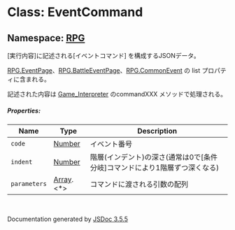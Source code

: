# Class: EventCommand

## Namespace: [RPG](RPG.md)

[実行内容]に記述される[イベントコマンド] を構成するJSONデータ。

[RPG.EventPage](RPG.EventPage.md)、[RPG.BattleEventPage](RPG.BattleEventPage.md)、[RPG.CommonEvent](RPG.CommonEvent.md) の list プロパティに含まれる。

記述された内容は [Game_Interpreter](Game_Interpreter.md) のcommandXXX メソッドで処理される。

##### Properties:

| Name | Type | Description |
| --- | --- | --- |
| `code` | [Number](Number.md) | イベント番号 |
| `indent` | [Number](Number.md) | 階層(インデント)の深さ(通常は0で[条件分岐]コマンドにより1階層ずつ深くなる) |
| `parameters` | [Array](Array.md).&lt;*&gt; | コマンドに渡される引数の配列 |


 <br>

  Documentation generated by [JSDoc 3.5.5](https://github.com/jsdoc3/jsdoc)
